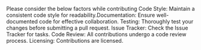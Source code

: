 Please consider the below factors while contributing
Code Style:
    Maintain a consistent code style for readability.Documentation:
    Ensure well-documented code for effective collaboration.
Testing:
    Thoroughly test your changes before submitting a pull request.
Issue Tracker:
    Check the Issue Tracker for tasks.
Code Review:
    All contributions undergo a code review process.
Licensing:
    Contributions are licensed.
